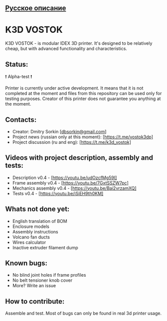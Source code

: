 ## [Русское описание](https://github.com/dmitry-sorkin/K3D-VOSTOK/blob/276065de26f8e1a8714e55797d48e3a137bc6aea/README.ru.md)

# K3D VOSTOK
K3D VOSTOK - is modular IDEX 3D printer. It's designed to be relatively cheap, but with advanced functionality and characteristics.

## Status:
❗ Alpha-test ❗

Printer is currently under active development. It means that it is not completed at the moment and files from this repository can be used only for testing purposes. Creator of this printer does not guarantee you anything at the moment. 

## Contacts:
+ Creator: Dmitry Sorkin [dbsorkin@gmail.com]
+ Project news (russian only at this moment): [https://t.me/vostok3dp]
+ Project discussion (ru and eng): [https://t.me/k3d_vostok]

## Videos with project description, assembly and tests:
+ Description v0.4 - [https://youtu.be/udOzcfMg59I]
+ Frame assembly v0.4 - [https://youtu.be/7GxtSSZW7pc]
+ Mechanics assembly v0.4 - [https://youtu.be/Bai2vrzamXQ]
+ Tests v0.4 - [https://youtu.be/iSiEH9th0KM]

## Whats not done yet:
+ English translation of BOM
+ Enclosure models
+ Assembly instructions
+ Volcano fan ducts
+ Wires calculator
+ Inactive extruder filament dump

## Known bugs:
+ No blind joint holes if frame profiles
+ No belt tensioner knob cover
+ More? Write an issue

## How to contribute:
Assemble and test. Most of bugs can only be found in real 3d printer usage.
